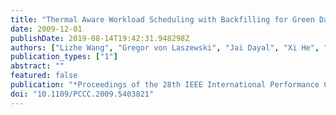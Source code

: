 ```yaml
---
title: "Thermal Aware Workload Scheduling with Backfilling for Green Data Centers"
date: 2009-12-01
publishDate: 2019-08-14T19:42:31.948298Z
authors: ["Lizhe Wang", "Gregor von Laszewski", "Jai Dayal", "Xi He", "Thomas R. Furlani"]
publication_types: ["1"]
abstract: ""
featured: false
publication: "*Proceedings of the 28th IEEE International Performance Computing and Communications Conference (IPCCC)*"
doi: "10.1109/PCCC.2009.5403821"
---
```



